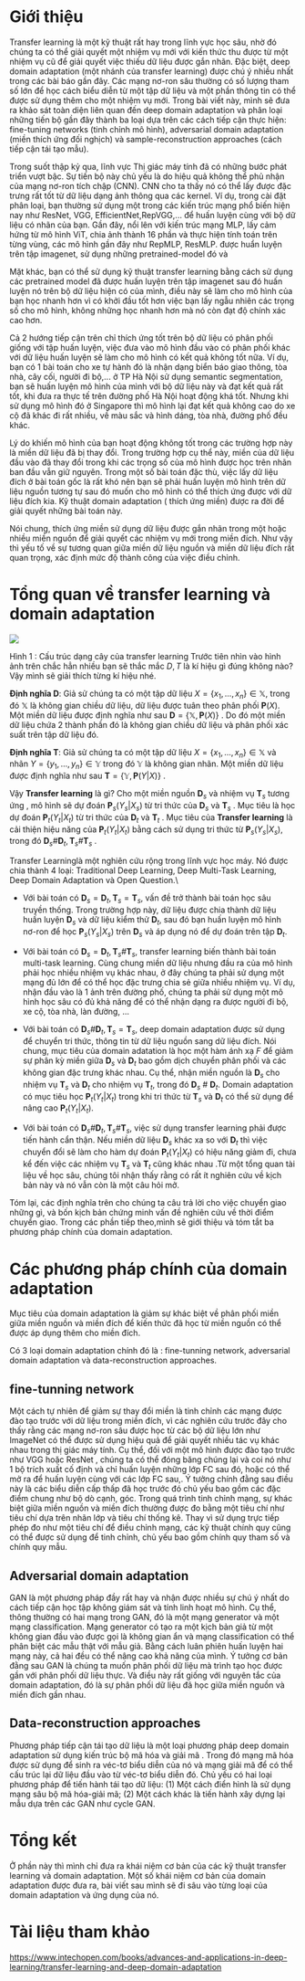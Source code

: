 # Giới thiệu

Transfer learning là một kỹ thuật rất hay trong lĩnh vực học sâu, nhờ đó chúng ta có thể giải quyết một nhiệm vụ mới với kiến thức thu được từ một nhiệm vụ cũ để giải quyết việc thiếu dữ liệu được gắn nhãn. Đặc biệt, deep domain adaptation (một nhánh của transfer learning) được chú ý nhiều nhất trong các bài báo gần đây. Các mạng nơ-ron sâu thường có số lượng tham số lớn để học cách biểu diễn từ một tập dữ liệu và một phần thông tin có thể được sử dụng thêm cho một nhiệm vụ mới. Trong bài viết này, mình sẽ đưa ra khảo sát toàn diện liên quan đến deep domain adaptation và phân loại những tiến bộ gần đây thành ba loại dựa trên các cách tiếp cận thực hiện:  fine-tuning networks (tinh chỉnh mô hình), adversarial domain adaptation (miền thích ứng đối nghịch) và sample-reconstruction approaches (cách tiếp cận tái tạo mẫu).

Trong suốt thập kỷ qua, lĩnh vực Thị giác máy tính đã có những bước phát triển vượt bậc. Sự tiến bộ này chủ yếu là do hiệu quả không thể phủ nhận của mạng nơ-ron tích chập (CNN). CNN cho ta thấy nó có thể lấy được đặc trưng rất tốt từ dữ liệu dạng ảnh thông qua các kernel. Ví dụ, trong cài đặt phân loại, bạn thường sử dụng một trong các kiến trúc mạng phổ biến hiện nay như ResNet, VGG, EfficientNet,RepVGG,... để huấn luyện cùng với bộ dữ liệu có nhãn của bạn.  Gần đây, nổi lên với kiến trúc mạng MLP, lấy cảm hứng từ mô hình ViT, chia ảnh thành 16 phần và thực hiện tính toán trên từng vùng, các mô hình gần đây như RepMLP, ResMLP.
được huẩn luyện trên tập imagenet, sử dụng những pretrained-model đó và 

Mặt khác, bạn có thể sử dụng kỹ thuật transfer learning bằng cách sử dụng các pretrained model đã được huấn luyện trên tập imagenet sau đó huấn luyện nó trên bộ dữ liệu hiện có của mình, điều này sẽ làm cho mô hình của bạn học nhanh hơn vì có khởi đầu tốt hơn việc bạn lấy ngẫu nhiên các trọng số cho mô hình, không những học nhanh hơn mà nó còn đạt độ chính xác cao hơn.

Cả 2 hướng tiếp cận trên chỉ thích ứng tốt trên bộ dữ liệu có phân phối giống với tập huấn luyện, việc đưa vào mô hình đầu vào có phân phối khác với dữ liệu huấn luyện sẽ làm cho mô hình có kết quả không tốt nữa. Ví dụ, bạn có 1 bài toán cho xe tự hành đó là nhận dạng biển báo giao thông, tòa nhà, cây cối, người đi bộ,... ở TP Hà Nội sử dụng semantic segmentation, bạn sẽ huấn luyện mô hình của mình với bộ dữ liệu này và đạt kết quả rất tốt, khi đưa ra thực tế trên đường phố Hà Nội hoạt động khá tốt. Nhưng khi sử dụng mô hình đó ở Singapore thì mô hình lại đạt kết quả không cao do xe cộ đã khác đi rất nhiều, về màu sắc và hình dáng, tòa nhà, đường phố đều khác.

Lý do khiến mô hình của bạn hoạt động không tốt trong các trường hợp này là miền dữ liệu đã bị thay đổi. Trong trường hợp cụ thể này, miền của dữ liệu đầu vào đã thay đổi trong khi các trọng số của mô hình được học trên nhãn ban đầu vẫn giữ nguyên. Trong một số bài toán đặc thù, việc lấy dữ liệu đích ở  bài toán gốc là rất khó nên bạn sẽ phải huấn luyện mô hình trên dữ liệu nguồn tương tự sau đó muốn cho mô hình có thể thích ứng được với dữ liệu đích kia. Kỹ thuật domain adaptation ( thích ứng miền) được ra đời để giải quyết những bài toán này.

Nói chung, thích ứng miền sử dụng dữ liệu được gắn nhãn trong một hoặc nhiều miền nguồn để giải quyết các nhiệm vụ mới trong miền đích. Như vậy thì yếu tố về sự tương quan giữa miền dữ liệu nguồn và miền dữ liệu đích rất quan trọng, xác định mức độ thành công của việc điều chỉnh.

# Tổng quan về transfer learning và domain adaptation

![](https://images.viblo.asia/cf79dfba-9dd6-435d-b8bf-ab61a8c9b1ed.png)

Hình 1 : Cấu trúc dạng cây của transfer learning
Trước tiên nhìn vào hình ảnh trên chắc hẳn nhiều bạn sẽ thắc mắc $D,T$ là kí hiệu gì đúng không nào? Vậy mình sẽ giải thích từng kí hiệu nhé.

**Định nghĩa $\textbf{D}$**: Giả sử chúng ta có một tập dữ liệu $X = \{x_1,...,x_n\}\in \mathbb{X}$, trong đó $\mathbb{X}$ là không gian chiều dữ liệu, dữ liệu được tuân theo phân phối $\textbf{P}(X)$. Một miền dữ liệu được định nghĩa như sau $\textbf{D} = \{ \mathbb{X}, \textbf{P}(X)\}$ . Do đó một miền dữ liệu chứa 2 thành phần đó là không gian chiều dữ liệu và phân phối xác suất trên tập dữ liệu đó.

**Định nghĩa $\textbf{T}$**: Giả sử chúng ta có một tập dữ liệu $X = \{x_1,...,x_n\}\in \mathbb{X}$ và nhãn  $Y = \{y_1,...,y_n\}\in \mathbb{Y}$ trong đó $\mathbb{Y}$ là không gian nhãn. Một miền dữ liệu được định nghĩa như sau $\textbf{T} = \{\mathbb{Y},\textbf{P}(Y|X)\}$ . 

Vậy **Transfer learning** là gì? Cho một miền nguồn $\textbf{D}_s$ và nhiệm vụ $\textbf{T}_s$ tương ứng , mô hình sẽ dự đoán $\textbf{P}_s(Y_s|X_s)$ từ tri thức của  $\textbf{D}_s$ và $\textbf{T}_s$ . Mục tiêu là học dự đoán $\textbf{P}_t(Y_t|X_t)$ từ tri thức của $\textbf{D}_t$ và $\textbf{T}_t$ . Mục tiêu của **Transfer learning** là cải thiện hiệu năng của $\textbf{P}_t(Y_t|X_t)$ bằng cách sử dụng tri thức từ $\textbf{P}_s(Y_s|X_s)$, trong đó $\textbf{D}_s \# \textbf{D}_t ,\textbf{T}_s  \# \textbf{T}_s$ .

Transfer Learninglà một nghiên cứu rộng trong lĩnh vực học máy. Nó được chia thành 4 loại: Traditional Deep Learning, Deep Multi-Task Learning, Deep Domain Adaptation và Open Question.\

* Với bài toán có $\textbf{D}_s = \textbf{D}_t ,\textbf{T}_s  = \textbf{T}_s$, vấn đề trở thành bài toán học sâu truyền thống. Trong trường hợp này, dữ liệu được chia thành dữ liệu huấn luyện $\textbf{D}_s$ và dữ liệu kiểm thử $\textbf{D}_t$, sau đó bạn huấn luyện mô hình nơ-ron để học $\textbf{P}_s(Y_s|X_s)$ trên $\textbf{D}_s$ và áp dụng nó để dự đoán trên tập $\textbf{D}_t$.

* Với bài toán có $\textbf{D}_s = \textbf{D}_t ,\textbf{T}_s  \# \textbf{T}_s$, transfer learning biến thành bài toán multi-task learning. Cùng chung miền dữ liệu nhưng đầu ra của mô hình phải học nhiều nhiệm vụ khác nhau, ở đây chúng ta phải sử dụng một mạng đủ lớn để có thể học đặc trưng chia sẻ giữa nhiều nhiệm vụ. Ví dụ, nhận đầu vào là 1 ảnh trên đường phố, chúng ta phải sử dụng một mô hình học sâu có đủ khả năng để có thể nhận dạng ra được người đi bộ, xe cộ, tòa nhà, làn đường, ...

* Với bài toán có $\textbf{D}_s \# \textbf{D}_t ,\textbf{T}_s  = \textbf{T}_s$, deep domain adaptation được sử dụng để chuyển tri thức, thông tin từ dữ liệu nguồn sang dữ liệu đích. Nói chung, mục tiêu của domain adatation là học một hàm ánh xạ $F$ để giảm sự phân kỳ miền giữa $\textbf{D}_s$ và  $\textbf{D}_t$ bao gồm dịch chuyển phân phối và các không gian đặc trưng khác nhau. Cụ thể, nhận miền nguồn là $\textbf{D}_s$ cho nhiệm vụ $\textbf{T}_s$ và $\textbf{D}_t$ cho nhiệm vụ $\textbf{T}_t$, trong đó $\textbf{D}_s$ \# $\textbf{D}_t$. Domain adaptation có mục tiêu học $\textbf{P}_t(Y_t|X_t)$ trong khi tri thức từ $\textbf{T}_s$ và $\textbf{D}_t$ có thể sử dụng để nâng cao  $\textbf{P}_t(Y_t|X_t)$. 

* Với bài toán có $\textbf{D}_s \# \textbf{D}_t ,\textbf{T}_s  \# \textbf{T}_s$, việc sử dụng transfer learning phải được tiến hành cẩn thận. Nếu miền dữ liệu  $\textbf{D}_s$ khác xa so với  $\textbf{D}_t$ thì việc chuyển đổi sẽ làm cho hàm dự đoán $\textbf{P}_t(Y_t|X_t)$ có hiệu năng giảm đi, chưa kể đến việc các nhiệm vụ $\textbf{T}_s$ và $\textbf{T}_t$ cũng khác nhau .Từ một tổng quan tài liệu về học sâu, chúng tôi nhận thấy rằng có rất ít nghiên cứu về kịch bản này và nó vẫn còn là một câu hỏi mở.

Tóm lại, các định nghĩa trên cho chúng ta câu trả lời cho việc chuyển giao những gì, và bốn kịch bản chứng minh vấn đề nghiên cứu về thời điểm chuyển giao. Trong các phần tiếp theo,mình sẽ giới thiệu và tóm tắt ba phương pháp chính của domain adaptation.
# Các phương pháp chính của domain adaptation
Mục tiêu của domain adaptation là giảm sự khác biệt về phân phối miền giữa miền nguồn và miền đích để kiến thức đã học từ miền nguồn có thể được áp dụng thêm cho miền đích.

Có 3 loại domain adaptation chính đó là : fine-tunning network, adversarial domain adaptation và data-reconstruction approaches.
##  fine-tunning network

Một cách tự nhiên để giảm sự thay đổi miền là tinh chỉnh các mạng được đào tạo trước với dữ liệu trong miền đích, vì các nghiên cứu trước đây cho thấy rằng các mạng nơ-ron sâu được học từ các bộ dữ liệu lớn như ImageNet có thể được sử dụng hiệu quả để giải quyết nhiều tác vụ khác nhau trong thị giác máy tính. Cụ thể, đối với một mô hình được đào tạo trước như VGG  hoặc ResNet , chúng ta có thể đóng băng chúng lại và coi nó như 1 bộ trích xuất cố định và chỉ huấn luyện những lớp FC sau đó, hoặc có thể mở ra để huấn luyện cùng với các lớp FC sau,. Ý tưởng chính đằng sau điều này là các biểu diễn cấp thấp đã học trước đó chủ yếu bao gồm các đặc điểm chung như bộ dò cạnh, góc.  Trong quá trình tinh chỉnh mạng, sự khác biệt giữa miền nguồn và miền đích thường được đo bằng một tiêu chí như tiêu chí dựa trên nhãn lớp và tiêu chí thống kê. Thay vì sử dụng trực tiếp phép đo như một tiêu chí để điều chỉnh mạng, các kỹ thuật chính quy cũng có thể được sử dụng để tinh chỉnh, chủ yếu bao gồm chính quy tham số và chính quy mẫu.
## Adversarial domain adaptation
GAN là một phương pháp đầy rất hay và nhận được nhiều sự chú ý nhất do cách tiếp cận học tập không giám sát và tính linh hoạt mô hình. Cụ thể, thông thường có hai mạng trong GAN, đó là một mạng generator và một mạng classification. Mạng generator có tạo ra một kịch bản giả từ một không gian đầu vào được gọi là không gian ẩn và mạng classification có thể phân biệt các mẫu thật với mẫu giả. Bằng cách luân phiên huấn luyện hai mạng này, cả hai đều có thể nâng cao khả năng của mình. Ý tưởng cơ bản đằng sau GAN là chúng ta muốn phân phối dữ liệu mà trình tạo học được gần với phân phối dữ liệu thực. Và điều này rất giống với nguyên tắc của domain adaptation, đó là sự phân phối dữ liệu đã học giữa miền nguồn và miền đích gần nhau. 

## Data-reconstruction approaches
Phương pháp tiếp cận tái tạo dữ liệu là một loại phương pháp deep domain adaptation sử dụng kiến trúc bộ mã hóa và giải mã . Trong đó mạng mã hóa được sử dụng để sinh ra véc-tơ biểu diễn của nó và mạng giải mã để có thể cấu trúc lại dữ liệu đầu vào từ véc-tơ biểu diễn đó. Chủ yếu có hai loại phương pháp để tiến hành tái tạo dữ liệu: (1) Một cách điển hình là sử dụng mạng sâu bộ mã hóa-giải mã; (2) Một cách khác là tiến hành xây dựng lại mẫu dựa trên các GAN như cycle GAN.

# Tổng kết
Ở phần này thì mình chỉ đưa ra khái niệm cơ bản của các kỹ thuật transfer learning và domain adaptation. Một số khái niệm cơ bản của domain adaptation được đưa ra, bài viết sau mình sẽ đi sâu vào từng loại của domain adaptation và ứng dụng của nó.
# Tài liệu tham khảo
https://www.intechopen.com/books/advances-and-applications-in-deep-learning/transfer-learning-and-deep-domain-adaptation